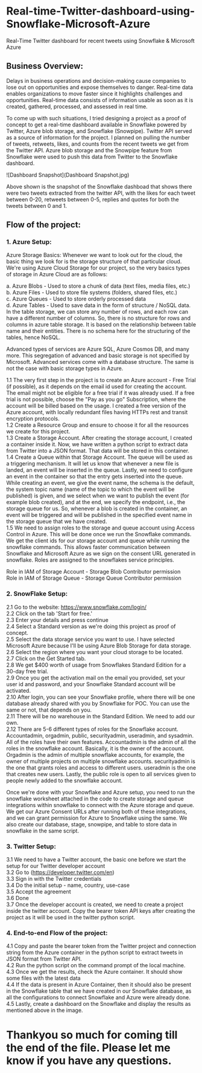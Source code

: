 # Real-time-Twitter-dashboard-using-Snowflake-Microsoft-Azure
Real-Time Twitter dashboard for recent tweets using Snowflake &amp; Microsoft Azure

## Business Overview:

Delays in business operations and decision-making cause companies to lose out on opportunities and expose themselves to danger. Real-time data enables organizations to move faster since it highlights challenges and opportunities. Real-time data consists of information usable as soon as it is created, gathered, processed, and assessed in real time. 

To come up with such situations, I tried designing a project as a proof of concept to get a real-time dashboard available in Snowflake powered by Twitter, Azure blob storage, and Snowflake (Snowpipe). Twitter API served as a source of information for the project. I planned on pulling the number of tweets, retweets, likes, and counts from the recent tweets we get from the Twitter API. Azure blob storage and the Snowpipe feature from Snowflake were used to push this data from Twitter to the Snowflake dashboard.

![Dashboard Snapshot](Dashboard Snapshot.jpg)

Above shown is the snapshot of the Snowflake dashboad that shows there were two tweets extracted from the twitter API, with the  likes for each tweet between 0-20, retweets between 0-5, replies and quotes for both the tweets between 0 and 1. 

## Flow of the project:

### 1. Azure Setup:  

Azure Storage Basics: Whenever we want to look out for the cloud, the basic thing we look for is the storage structure of that particular cloud. We're using Azure Cloud Storage for our project, so the very basics types of storage in Azure Cloud are as follows:

  a. Azure Blobs - Used to store a chunk of data (text files, media files, etc.) <br>
  b. Azure Files - Used to store file systems (folders, shared files, etc.) <br>
  c. Azure Queues - Used to store orderly processed data <br>
  d. Azure Tables - Used to save data in the form of structure / NoSQL data. In the table storage, we can store any number of rows, and each row can have a different number of columns. So, there is no structure for rows and columns in azure table storage. It is based on the relationship between table name and their entities. There is no schema here for the structuring of the tables, hence NoSQL. <br>

  Advanced types of services are Azure SQL, Azure Cosmos DB, and many more. This segregation of advanced and basic storage is not specified by Microsoft. Advanced services come with a database structure. The same is not the case with basic storage types in Azure. 

  1.1 The very first step in the project is to create an Azure account - Free Trial (if possible), as it depends on the email id used for creating the account. The email might not be eligible for a free trial if it was already used. If a free trial is not possible, choose the "Pay as you go" Subscription, where the account will be billed based on the usage. I created a free version of the Azure account, with locally redundant files having HTTPs rest and transit encryption protocols. <br>
  1.2 Create a Resource Group and ensure to choose it for all the resources we create for this project.  
  1.3 Create a Storage Account. After creating the storage account, I created a container inside it. Now, we have written a python script to extract data from Twitter into a JSON format. That data will be stored in this container. <br>
  1.4 Create a Queue within that Storage Account. The queue will be used as a triggering mechanism. It will let us know that whenever a new file is landed, an event will be inserted in the queue. Lastly, we need to configure an event in the container so that the entry gets inserted into the queue. While creating an event, we give the event name, the schema is the default, the system topic name (name of the topic to which the event will be published) is given, and we select when we want to publish the event (for example blob created), and at the end, we specify the endpoint, i.e., the storage queue for us. So, whenever a blob is created in the container, an event will be triggered and will be published in the specified event name in the storage queue that we have created. <br> 
  1.5 We need to assign roles to the storage and queue account using Access Control in Azure. This will be done once we run the Snowflake commands. We get the client ids for our storage account and queue while running the snowflake commands. This allows faster communication between Snowflake and Microsoft Azure as we sign on the consent URL generated in snowflake. Roles are assigned to the snowflakes service principles. <br>
  
  Role in IAM of Storage Account - Storage Blob Contributor permission <br>
  Role in IAM of Storage Queue - Storage Queue Contributor permission <br>
  
### 2. SnowFlake Setup:

  2.1 Go to the website: https://www.snowflake.com/login/ <br>
  2.2 Click on the tab 'Start for free.' <br>
  2.3 Enter your details and press continue <br>
  2.4 Select a Standard version as we're doing this project as proof of concept. <br>
  2.5 Select the data storage service you want to use. I have selected Microsoft Azure because I'll be using Azure Blob Storage for data storage. <br>
  2.6 Select the region where you want your cloud storage to be located. <br>
  2.7 Click on the Get Started tab. <br>
  2.8 We get $400 worth of usage from Snowflakes Standard Edition for a 30-day free trial. <br>
  2.9 Once you get the activation mail on the email you provided, set your user id and password, and your Snowflake Standard account will be activated. <br>
  2.10 After login, you can see your Snowflake profile, where there will be one database already shared with you by Snowflake for POC. You can use the same or not, that depends on you. <br>
  2.11 There will be no warehouse in the Standard Edition. We need to add our own. <br>
  2.12 There are 5-6 different types of roles for the Snowflake account. Accountadmin, orgadmin, public, securityadmin, useradmin, and sysadmin. All of the roles have their own features. Accountadmin is the admin of all the roles in the snowflake account. Basically, it is the owner of the account. Orgadmin is the admin of multiple snowflake accounts, for example, the owner of multiple projects on multiple snowflake accounts. securityadmin is the one that grants roles and access to different users. useradmin is the one that creates new users. Lastly, the public role is open to all services given to people newly added to the snowflake account. <br>
  
  Once we're done with your Snowflake and Azure setup, you need to run the snowflake worksheet attached in the code to create storage and queue integrations within snowflake to connect with the Azure storage and queue. We get our Azure Consent URLs after running both of these integrations, and we can grant permission for Azure to Snowflake using the same. We also create our database, stage, snowpipe, and table to store data in snowflake in the same script.
  
### 3. Twitter Setup:

  3.1 We need to have a Twitter account, the basic one before we start the setup for our Twitter developer account <br>
  3.2 Go to (https://developer.twitter.com/en) <br>
  3.3 Sign in with the Twitter credentials <br>
  3.4 Do the initial setup - name, country, use-case <br>
  3.5 Accept the agreement <br>
  3.6 Done <br>
  3.7 Once the developer account is created, we need to create a project inside the twitter account. Copy the bearer token API keys after creating the project as it will be used in the twitter python script. <br>

### 4. End-to-end Flow of the project:

  4.1 Copy and paste the bearer token from the Twitter project and connection string from the Azure container in the python script to extract tweets in JSON format from Twitter API. <br>
  4.2 Run the python script on the command prompt of the local machine. <br>
  4.3 Once we get the results, check the Azure container. It should show some files with the latest data <br>
  4.4 If the data is present in Azure Container, then it should also be present in the Snowflake table that we have created in our Snowflake database, as all the configurations to connect Snowflake and Azure were already done. <br>
  4.5 Lastly, create a dashboard on the Snowflake and display the results as mentioned above in the image. <br>

# Thankyou so much for coming till the end of the file. Please let me know if you have any questions.



